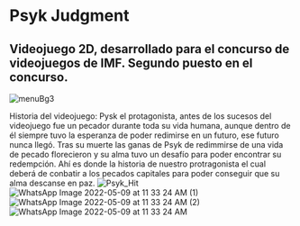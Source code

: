# Psyk Judgment
## Videojuego 2D, desarrollado para el concurso de videojuegos de IMF. Segundo puesto en el concurso.
![menuBg3](https://user-images.githubusercontent.com/102309882/167379568-9f4eb5de-bf28-4048-831a-071f83c8108d.png)

Historia del videojuego:
Pysk el protagonista, antes de los sucesos del videojuego fue un pecador durante toda su vida humana, aunque dentro de él siempre tuvo la esperanza
de poder redimirse en un futuro, ese futuro nunca llegó. Tras su muerte las ganas de Psyk de redimmirse de una vida de pecado florecieron y su alma
tuvo un desafío para poder encontrar su redempción. Ahí es donde la historia de nuestro protragonista el cual deberá de conbatir a los pecados capitales
para poder conseguir que su alma descanse en paz.
![Psyk_Hit](https://user-images.githubusercontent.com/102309882/167383083-cd594ae2-d8f0-4adc-b0b7-4a34a4d0d1f7.gif)
![WhatsApp Image 2022-05-09 at 11 33 24 AM (1)](https://user-images.githubusercontent.com/102309882/167383114-e48ebe78-424a-43cf-a6dc-11a2ea676e06.jpeg)
![WhatsApp Image 2022-05-09 at 11 33 24 AM (2)](https://user-images.githubusercontent.com/102309882/167383119-70e3a578-8a98-4872-9aeb-f015baeef27c.jpeg)
![WhatsApp Image 2022-05-09 at 11 33 24 AM](https://user-images.githubusercontent.com/102309882/167383583-74ff5b99-994f-4828-94df-f2840ebbfd5b.jpeg)
